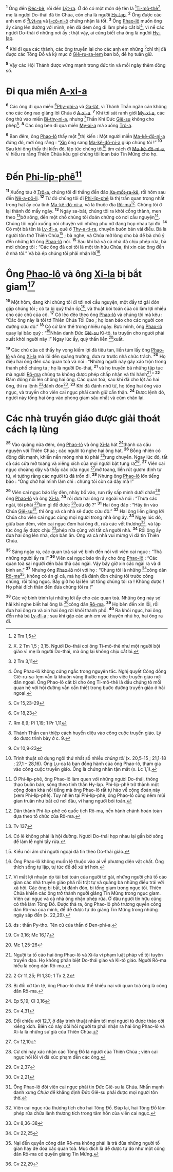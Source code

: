 <sup><b>1</b></sup> Ông đến [Đéc-bê](), rồi đến [Lýt-ra](). Ở đó có một môn đệ tên là [^1@-8d109aba-23c2-4f0f-b94c-6555ceed67ba][Ti-mô-thê]()[^1-8d109aba-23c2-4f0f-b94c-6555ceed67ba], mẹ là người Do-thái đã tin Chúa, còn cha là người [Hy-lạp](). <sup><b>2</b></sup> Ông được các anh em ở [^2@-8d109aba-23c2-4f0f-b94c-6555ceed67ba][Lýt-ra]() và [I-cô-ni-ô]() chứng nhận là tốt. <sup><b>3</b></sup> Ông [Phao-lô]() muốn ông ấy cùng lên đường với mình, nên đã đem ông đi làm phép cắt bì[^2-8d109aba-23c2-4f0f-b94c-6555ceed67ba], vì nể các người Do-thái ở những nơi ấy ; thật vậy, ai cũng biết cha ông là người [Hy-lạp]().

<sup><b>4</b></sup> Khi đi qua các thành, các ông truyền lại cho các anh em những [^3@-8d109aba-23c2-4f0f-b94c-6555ceed67ba]chỉ thị đã được các Tông Đồ và kỳ mục ở [Giê-ru-sa-lem]() ban bố, để họ tuân giữ.

<sup><b>5</b></sup> Vậy các Hội Thánh được vững mạnh trong đức tin và mỗi ngày thêm đông số.

# Đi qua miền [A-xi-a]()

<sup><b>6</b></sup> Các ông đi qua miền [^4@-8d109aba-23c2-4f0f-b94c-6555ceed67ba][Phy-ghi-a]() và [Ga-lát](), vì Thánh Thần ngăn cản không cho các ông rao giảng lời Chúa ở [A-xi-a](). <sup><b>7</b></sup> Khi tới sát ranh giới [My-xi-a](), các ông thử vào miền [Bi-thy-ni-a](), nhưng [^5@-8d109aba-23c2-4f0f-b94c-6555ceed67ba]Thần Khí Đức [Giê-su]() không cho phép[^3-8d109aba-23c2-4f0f-b94c-6555ceed67ba]. <sup><b>8</b></sup> Các ông bèn đi qua miền [My-xi-a]() mà xuống [Trô-a]().

<sup><b>9</b></sup> Ban đêm, ông [Phao-lô]() thấy một [^6@-8d109aba-23c2-4f0f-b94c-6555ceed67ba]thị kiến : Một người miền [Ma-kê-đô-ni-a]() đứng đó, mời ông rằng : “[Xin]() ông sang [Ma-kê-đô-ni-a]() giúp chúng tôi !” <sup><b>10</b></sup> Sau khi ông thấy thị kiến đó, lập tức chúng tôi[^4-8d109aba-23c2-4f0f-b94c-6555ceed67ba] tìm cách đi [Ma-kê-đô-ni-a](), vì hiểu ra rằng Thiên Chúa kêu gọi chúng tôi loan báo Tin Mừng cho họ.

# Đến [Phi-líp-phê]()[^5-8d109aba-23c2-4f0f-b94c-6555ceed67ba]

<sup><b>11</b></sup> Xuống tàu ở [Trô-a](), chúng tôi đi thẳng đến đảo [Xa-mốt-ra-kê](), rồi hôm sau đến [Nê-a-pô-li](). <sup><b>12</b></sup> Từ đó chúng tôi đi [Phi-líp-phê]() là thị trấn quan trọng nhất trong hạt ấy của tỉnh [Ma-kê-đô-ni-a](), và là thuộc địa [Rô-ma]()[^6-8d109aba-23c2-4f0f-b94c-6555ceed67ba]. Chúng tôi ở lại thành đó mấy ngày. <sup><b>13</b></sup> Ngày sa-bát, chúng tôi ra khỏi cổng thành, men theo [^7@-8d109aba-23c2-4f0f-b94c-6555ceed67ba]bờ sông, đến một chỗ chúng tôi đoán chừng có nơi cầu nguyện[^7-8d109aba-23c2-4f0f-b94c-6555ceed67ba]. Chúng tôi ngồi xuống nói chuyện với những phụ nữ đang họp nhau tại đó. <sup><b>14</b></sup> Có một bà tên là [Ly-đi-a](), quê ở [Thy-a-ti-ra](), chuyên buôn bán vải điều. Bà là người tôn thờ Thiên Chúa[^8-8d109aba-23c2-4f0f-b94c-6555ceed67ba] ; bà nghe, và Chúa mở lòng cho bà để bà chú ý đến những lời ông [Phao-lô]() nói. <sup><b>15</b></sup> Sau khi bà và cả nhà đã chịu phép rửa, bà mời chúng tôi : “Các ông đã coi tôi là một tín hữu Chúa, thì xin các ông đến ở nhà tôi.” Và bà ép chúng tôi phải nhận lời[^9-8d109aba-23c2-4f0f-b94c-6555ceed67ba].

# Ông [Phao-lô]() và ông [Xi-la]() bị bắt giam[^10-8d109aba-23c2-4f0f-b94c-6555ceed67ba]

<sup><b>16</b></sup> Một hôm, đang khi chúng tôi đi tới nơi cầu nguyện, một đầy tớ gái đón gặp chúng tôi ; cô ta bị quỷ thần ốp[^11-8d109aba-23c2-4f0f-b94c-6555ceed67ba], và thuật bói toán của cô làm lợi nhiều cho các chủ của cô. <sup><b>17</b></sup> Cô lẽo đẽo theo ông [Phao-lô]() và chúng tôi mà kêu : “Các ông này là tôi tớ Thiên Chúa Tối Cao ; họ loan báo cho các người con đường cứu độ.” <sup><b>18</b></sup> Cô cứ làm thế trong nhiều ngày. Bực mình, ông [Phao-lô]() quay lại bảo quỷ : “[^8@-8d109aba-23c2-4f0f-b94c-6555ceed67ba]Nhân danh Đức [Giê-su]() Ki-tô, ta truyền cho ngươi phải xuất khỏi người này !” Ngay lúc ấy, quỷ thần liền [^9@-8d109aba-23c2-4f0f-b94c-6555ceed67ba]xuất.

<sup><b>19</b></sup> Các chủ của cô thấy hy vọng kiếm lợi đã tiêu tan, liền túm lấy ông [Phao-lô]() và ông [Xi-la]() mà lôi đến quảng trường, đưa ra trước nhà chức trách. <sup><b>20</b></sup> Họ điệu hai ông đến các quan toà và nói : “Những người này gây xáo trộn trong thành phố chúng ta ; họ là người Do-thái, <sup><b>21</b></sup> và họ truyền bá những tập tục mà người [Rô-ma]() chúng ta không được phép chấp nhận và thi hành[^12-8d109aba-23c2-4f0f-b94c-6555ceed67ba].” <sup><b>22</b></sup> Đám đông nổi lên chống hai ông. Các quan toà, sau khi đã cho lột áo hai ông, thì ra lệnh [^10@-8d109aba-23c2-4f0f-b94c-6555ceed67ba]đánh đòn[^13-8d109aba-23c2-4f0f-b94c-6555ceed67ba]. <sup><b>23</b></sup> Khi đã đánh nhừ tử, họ tống hai ông vào ngục, và truyền cho viên cai ngục phải canh giữ cẩn thận. <sup><b>24</b></sup> Được lệnh đó, người này tống hai ông vào phòng giam sâu nhất và cùm chân lại.

# Các nhà truyền giáo được giải thoát cách lạ lùng

<sup><b>25</b></sup> Vào quãng nửa đêm, ông [Phao-lô]() và ông [Xi-la]() hát [^11@-8d109aba-23c2-4f0f-b94c-6555ceed67ba]thánh ca cầu nguyện với Thiên Chúa ; các người tù nghe hai ông hát. <sup><b>26</b></sup> Bỗng nhiên có động đất mạnh, khiến nền móng nhà tù phải [^12@-8d109aba-23c2-4f0f-b94c-6555ceed67ba]rung chuyển. Ngay lúc đó, tất cả các cửa mở toang và xiềng xích của mọi người bật tung ra[^14-8d109aba-23c2-4f0f-b94c-6555ceed67ba]. <sup><b>27</b></sup> Viên cai ngục choàng dậy và thấy các cửa ngục [^13@-8d109aba-23c2-4f0f-b94c-6555ceed67ba]mở toang, liền rút gươm định tự tử, vì tưởng rằng các người tù đã trốn đi. <sup><b>28</b></sup> Nhưng ông [Phao-lô]() lớn tiếng bảo : “Ông chớ hại mình làm chi : chúng tôi còn cả đây mà !”

<sup><b>29</b></sup> Viên cai ngục bảo lấy đèn, nhảy bổ vào, run rẩy sấp mình dưới chân[^15-8d109aba-23c2-4f0f-b94c-6555ceed67ba] ông [Phao-lô]() và ông [Xi-la](), <sup><b>30</b></sup> rồi đưa hai ông ra ngoài và nói : “Thưa các ngài, tôi phải [^14@-8d109aba-23c2-4f0f-b94c-6555ceed67ba]làm gì để được [^15@-8d109aba-23c2-4f0f-b94c-6555ceed67ba]cứu độ ?” <sup><b>31</b></sup> Hai ông đáp : “Hãy tin vào Chúa [Giê-su]()[^16-8d109aba-23c2-4f0f-b94c-6555ceed67ba], thì ông và cả nhà sẽ được cứu độ.” <sup><b>32</b></sup> Hai ông liền giảng lời Chúa cho viên cai ngục cùng mọi người trong nhà ông ấy. <sup><b>33</b></sup> Ngay lúc đó, giữa ban đêm, viên cai ngục đem hai ông đi, rửa các vết thương[^17-8d109aba-23c2-4f0f-b94c-6555ceed67ba], và lập tức ông ấy được chịu [^16@-8d109aba-23c2-4f0f-b94c-6555ceed67ba]phép rửa cùng với tất cả người nhà. <sup><b>34</b></sup> Rồi ông ấy đưa hai ông lên nhà, dọn bàn ăn. Ông và cả nhà vui mừng vì đã tin Thiên Chúa.

<sup><b>35</b></sup> Sáng ngày ra, các quan toà sai vệ binh đến nói với viên cai ngục : “Thả những người ấy ra !” <sup><b>36</b></sup> Viên cai ngục báo tin ấy cho ông [Phao-lô]() : “Các quan toà sai người đến bảo thả các ngài. Vậy bây giờ xin các ngài ra và đi bình an.” <sup><b>37</b></sup> Nhưng ông [Phao-lô]() nói với họ : “Chúng tôi là những [^17@-8d109aba-23c2-4f0f-b94c-6555ceed67ba]công dân [Rô-ma]()[^18-8d109aba-23c2-4f0f-b94c-6555ceed67ba], không có án gì cả, mà họ đã đánh đòn chúng tôi trước công chúng, rồi tống ngục. Bây giờ họ lại lén lút tống chúng tôi ra ! Không được ! Họ phải đích thân đến đưa chúng tôi ra !”

<sup><b>38</b></sup> Các vệ binh trình lại những lời ấy cho các quan toà. Những ông này sợ hãi khi nghe biết hai ông là [^18@-8d109aba-23c2-4f0f-b94c-6555ceed67ba]công dân [Rô-ma](). <sup><b>39</b></sup> Họ bèn đến xin lỗi, rồi đưa hai ông ra và xin hai ông rời khỏi thành phố. <sup><b>40</b></sup> Ra khỏi ngục, hai ông đến nhà bà [Ly-đi-a]() ; sau khi gặp các anh em và khuyên nhủ họ, hai ông ra đi.

[^1-8d109aba-23c2-4f0f-b94c-6555ceed67ba]: X. 2 Tm 1,5 ; 3,15. Người Do-thái coi ông Ti-mô-thê như một người bội giáo vì mẹ là người Do-thái, mà ông lại không chịu cắt bì.

[^2-8d109aba-23c2-4f0f-b94c-6555ceed67ba]: Ông Phao-lô không cứng ngắc trong nguyên tắc. Nghị quyết Công đồng Giê-ru-sa-lem vẫn là khuôn vàng thước ngọc cho việc truyền giáo nơi dân ngoại. Ông Phao-lô cắt bì cho ông Ti-mô-thê là dấu chứng tỏ mối quan hệ với hội đường vẫn cần thiết trong bước đường truyền giáo ở hải ngoại.

[^3-8d109aba-23c2-4f0f-b94c-6555ceed67ba]: Thánh Thần can thiệp cách huyền diệu vào công cuộc truyền giáo. Lý do được trình bày ở c. 9.

[^4-8d109aba-23c2-4f0f-b94c-6555ceed67ba]: Trình thuật sử dụng ngôi thứ nhất số nhiều _chúng tôi_ (x. 20,5-15 ; 21,1-18 ; 27,1 – 28,16). Ông Lu-ca là bạn đồng hành của ông Phao-lô, tham gia vào công cuộc truyền giáo. Ông là chứng nhân tận mắt (x. Lc 1,1).

[^5-8d109aba-23c2-4f0f-b94c-6555ceed67ba]: Ở Phi-líp-phê, ông Phao-lô làm quen với những người Do-thái, thông thạo buôn bán, sống theo tinh thần Hy-lạp. Phi-líp-phê trở thành một cộng đoàn khá nổi tiếng mà ông Phao-lô rất tự hào về cộng đoàn này (xem Phi-líp-phê). Tuy nhiên tại Phi-líp-phê, ông Phao-lô cũng nếm mùi gian truân như bất cứ nơi đâu, vì hạng người bói toán.

[^6-8d109aba-23c2-4f0f-b94c-6555ceed67ba]: Dân thành Phi-líp-phê có quốc tịch Rô-ma, nền hành chánh hoàn toàn dựa theo tổ chức của Rô-ma.

[^7-8d109aba-23c2-4f0f-b94c-6555ceed67ba]: Có lẽ không phải là hội đường. Người Do-thái họp nhau lại gần bờ sông để làm lễ nghi tẩy rửa.

[^8-8d109aba-23c2-4f0f-b94c-6555ceed67ba]: Kiểu nói ám chỉ người ngoại đã tin theo Do-thái giáo.

[^9-8d109aba-23c2-4f0f-b94c-6555ceed67ba]: Ông Phao-lô không muốn lệ thuộc vào ai về phương diện vật chất. Ông thích sống tự lập, tự túc để dễ xử trí hơn.

[^10-8d109aba-23c2-4f0f-b94c-6555ceed67ba]: Vì mất lợi nhuận do tài bói toán của người tớ gái, những người chủ tố cáo gian các nhà truyền giáo phá rối trật tự và quảng bá những điều trái với xã hội. Các ông bị bắt, bị đánh đòn, bị tống giam trong ngục tối. Thiên Chúa khiến các ông trở thành người giảng Tin Mừng trong ngục giam. Viên cai ngục và cả nhà ông nhận phép rửa. Ở đâu người tín hữu cũng có thể làm Tông Đồ. Được thả ra, ông Phao-lô phô trương quyền công dân Rô-ma của mình, để dễ được tự do giảng Tin Mừng trong những ngày sắp đến (x. 22,29).

[^11-8d109aba-23c2-4f0f-b94c-6555ceed67ba]: ds : thần Py-tho. Tên cũ của thần ở Đen-phi-a.

[^12-8d109aba-23c2-4f0f-b94c-6555ceed67ba]: Người ta tố cáo hai ông Phao-lô và Xi-la vi phạm luật pháp về tội tuyên truyền đạo. Họ không phân biệt Do-thái giáo và Ki-tô giáo. Người Rô-ma hiểu là công dân Rô-ma.

[^13-8d109aba-23c2-4f0f-b94c-6555ceed67ba]: Bị đối xử tàn tệ, ông Phao-lô chưa thể khiếu nại với quan toà ông là công dân Rô-ma.

[^14-8d109aba-23c2-4f0f-b94c-6555ceed67ba]: Đối chiếu với 12,7, ở đây trình thuật nhắm tới mọi người tù được tháo cởi xiềng xích. Biến cố này đòi hỏi người ta phải nhận ra hai ông Phao-lô và Xi-la là những sứ giả của Thiên Chúa.

[^15-8d109aba-23c2-4f0f-b94c-6555ceed67ba]: Cử chỉ này xác nhận các Tông Đồ là người của Thiên Chúa ; viên cai ngục hối lỗi vì đã xúc phạm đến các ông.

[^16-8d109aba-23c2-4f0f-b94c-6555ceed67ba]: Ông Phao-lô đòi viên cai ngục phải tin Đức Giê-su là Chúa. Nhấn mạnh danh xưng _Chúa_ để khẳng định Đức Giê-su phải được mọi người tôn thờ.

[^17-8d109aba-23c2-4f0f-b94c-6555ceed67ba]: Viên cai ngục rửa thương tích cho hai Tông Đồ. Đáp lại, hai Tông Đồ làm phép rửa chữa lành thương tích trong tâm hồn của viên cai ngục.

[^18-8d109aba-23c2-4f0f-b94c-6555ceed67ba]: Nại đến quyền công dân Rô-ma không phải là trả đũa những người tố gian hay đe doạ các quan toà. Mục đích là để được tự do như một công dân Rô-ma có quyền giảng Tin Mừng.

[^1@-8d109aba-23c2-4f0f-b94c-6555ceed67ba]: 2 Tm 1,5

[^2@-8d109aba-23c2-4f0f-b94c-6555ceed67ba]: 2 Tm 3,11

[^3@-8d109aba-23c2-4f0f-b94c-6555ceed67ba]: Cv 15,23-29

[^4@-8d109aba-23c2-4f0f-b94c-6555ceed67ba]: Cv 18,23

[^5@-8d109aba-23c2-4f0f-b94c-6555ceed67ba]: Rm 8,9; Pl 1,19; 1 Pr 1,11

[^6@-8d109aba-23c2-4f0f-b94c-6555ceed67ba]: Cv 10,9-23

[^7@-8d109aba-23c2-4f0f-b94c-6555ceed67ba]: Tv 137

[^8@-8d109aba-23c2-4f0f-b94c-6555ceed67ba]: Cv 3,16; Mc 16,17

[^9@-8d109aba-23c2-4f0f-b94c-6555ceed67ba]: Mc 1,25-26

[^10@-8d109aba-23c2-4f0f-b94c-6555ceed67ba]: 2 Cr 11,25; Pl 1,30; 1 Tx 2,2

[^11@-8d109aba-23c2-4f0f-b94c-6555ceed67ba]: Ep 5,19; Cl 3,16

[^12@-8d109aba-23c2-4f0f-b94c-6555ceed67ba]: Cv 4,31

[^13@-8d109aba-23c2-4f0f-b94c-6555ceed67ba]: Cv 12,10

[^14@-8d109aba-23c2-4f0f-b94c-6555ceed67ba]: Cv 2,37

[^15@-8d109aba-23c2-4f0f-b94c-6555ceed67ba]: Cv 2,21

[^16@-8d109aba-23c2-4f0f-b94c-6555ceed67ba]: Cv 8,36-38

[^17@-8d109aba-23c2-4f0f-b94c-6555ceed67ba]: Cv 22,25

[^18@-8d109aba-23c2-4f0f-b94c-6555ceed67ba]: Cv 22,29
